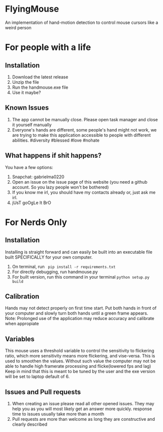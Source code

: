 # FlyingMouse
An implementation of hand-motion detection to control mouse cursors like a weird person

# For people with a life
## Installation
1. Download the latest release
2. Unzip the file
3. Run the handmouse.exe file
4. Use it maybe?

## Known Issues
1. The app cannot be manually close. Please open task manager and close it yourself manually
2. Everyone's hands are different, some people's hand might not work, we are trying to make this application accessible to people with different abilities. #diversity #blessed #love #nohate

## What happens if shit happens?
You have a few options:
1. Snapchat: gabrielma0220
2. Open an issue on the issue page of this website (you need a github account. So you lazy people won't be bothered)
3. If you know me irl, you should have my contacts already or, just ask me irl. 
4. jUsT goOgLe It BrO

# For Nerds Only
## Installation
Installing is straight forward and can easily be built into an executable file built SPECIFICALLY for your own computer.
1. On terminal, run ``` pip install -r requirements.txt```
2. For directly debugging, run handmouse.py 
3. For built version, run this command in your terminal ```python setup.py build```
## Calibration
Hands may not detect properly on first time start. Put both hands in front of your computer and slowly turn both hands until a green frame appears. Note: Prolonged use of the application may reduce accuracy and calibrate when appropiate

## Variables
This mouse uses a threshold variable to control the sensitivity to flickering ratio, which more sensitivity means more flickering, and vise-versa. This is used to smoothen the values. Without such value the computer may not be able to handle high framerate processing and flicke(lowered fps and lag) Keep in mind that this is meant to be tuned by the user and the exe version will be set to laptop default of 6.

## Issues and Pull requests
1. When creating an issue please read all other opened issues. They may help you as you will most likely get an answer more quickly. response time to issues usually take more than a month
2. Pull requests are more than welcome as long they are constructive and clearly described
